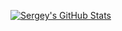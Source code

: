 [![Sergey's GitHub Stats](https://github-readme-stats.vercel.app/api?username=sskorol&count_private=true&show_icons=true&theme=prussian&custom_title=GitHub%20Profile%20Summary&include_all_commits=true&hide_border=true)](https://github.com/anuraghazra/github-readme-stats)
